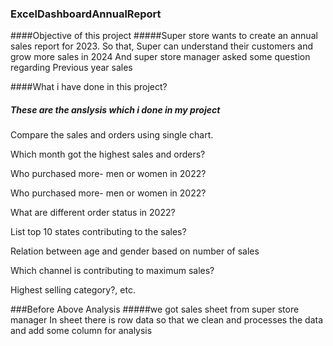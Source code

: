 ### ExcelDashboardAnnualReport
####Objective of this project
#####Super store wants to create an annual sales report for
2023. So that, Super can understand their customers
and grow more sales in 2024
And super store manager asked some question regarding
Previous year sales

####What i have done in this project?
##### These are the anslysis which i done in my project
Compare the sales and orders using single chart.

Which month got the highest sales and orders?

Who purchased more- men or women in 2022?

Who purchased more- men or women in 2022?

What are different order status in 2022?

List top 10 states contributing to the sales?

Relation between age and gender based on number of sales

Which channel is contributing to maximum sales?

Highest selling category?, etc.

###Before Above Analysis
#####we got sales sheet from super store manager
In sheet there is row data so that we clean and processes the data and add some column for analysis



